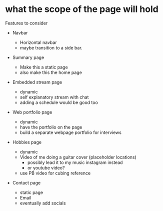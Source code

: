 # what the scope of the page will hold

Features to consider
- Navbar
    - Horizontal navbar
    - maybe transition to a side bar.

- Summary page
    - Make this a static page
    - also make this the home page
- Embedded stream page
    - dynamic
    - self explanatory stream with chat
    - adding a schedule would be good too
- Web portfolio page
    - dynamic
    - have the portfolio on the page
    - build a separate webpage portfolio for interviews
- Hobbies page
    - dynamic
    - Video of me doing a guitar cover (placeholder locations)
        - possibly lead it to my music instagram instead
        - or youtube video?
    - use PB video for cubing reference
- Contact page
    - static page
    - Email
    - eventually add socials
